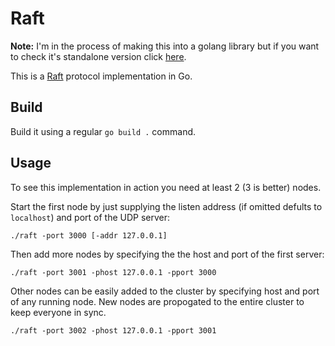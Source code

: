 # Raft

**Note:** I'm in the process of making this into a golang library but if you want to check it's standalone version click [here](https://github.com/2hamed/raft/tree/standalone).

This is a [Raft](https://raft.github.io/) protocol implementation in Go.

## Build

Build it using a regular `go build .` command.

## Usage

To see this implementation in action you need at least 2 (3 is better) nodes.

Start the first node by just supplying the listen address (if omitted defults to `localhost`) and port of the UDP server:

```
./raft -port 3000 [-addr 127.0.0.1]
```

Then add more nodes by specifying the the host and port of the first server:

```
./raft -port 3001 -phost 127.0.0.1 -pport 3000
```

Other nodes can be easily added to the cluster by specifying host and port of any running node. New nodes are propogated to the entire cluster to keep everyone in sync.

```
./raft -port 3002 -phost 127.0.0.1 -pport 3001
```